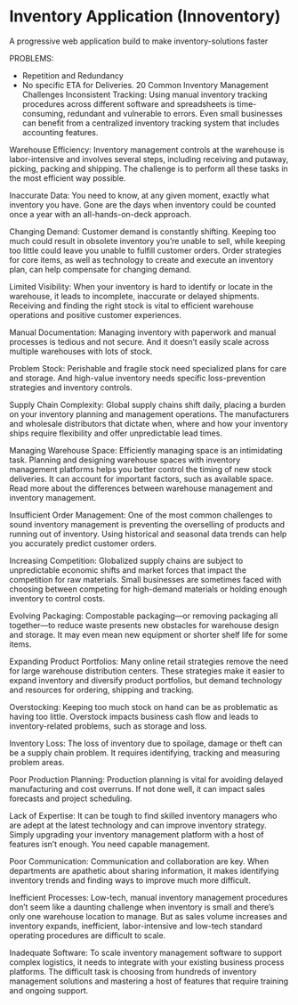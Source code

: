# Inventory Application (Innoventory)

A progressive web application build to make inventory-solutions faster  

PROBLEMS: 
- Repetition and Redundancy 
- No specific ETA for Deliveries. 
20 Common Inventory Management Challenges
Inconsistent Tracking:
Using manual inventory tracking procedures across different software and spreadsheets is time-consuming, redundant and vulnerable to errors. Even small businesses can benefit from a centralized inventory tracking system that includes accounting features.

Warehouse Efficiency:
Inventory management controls at the warehouse is labor-intensive and involves several steps, including receiving and putaway, picking, packing and shipping. The challenge is to perform all these tasks in the most efficient way possible.

Inaccurate Data:
You need to know, at any given moment, exactly what inventory you have. Gone are the days when inventory could be counted once a year with an all-hands-on-deck approach.

Changing Demand:
Customer demand is constantly shifting. Keeping too much could result in obsolete inventory you’re unable to sell, while keeping too little could leave you unable to fulfill customer orders. Order strategies for core items, as well as technology to create and execute an inventory plan, can help compensate for changing demand.

Limited Visibility:
When your inventory is hard to identify or locate in the warehouse, it leads to incomplete, inaccurate or delayed shipments. Receiving and finding the right stock is vital to efficient warehouse operations and positive customer experiences.

Manual Documentation:
Managing inventory with paperwork and manual processes is tedious and not secure. And it doesn’t easily scale across multiple warehouses with lots of stock.

Problem Stock:
Perishable and fragile stock need specialized plans for care and storage. And high-value inventory needs specific loss-prevention strategies and inventory controls.

Supply Chain Complexity:
Global supply chains shift daily, placing a burden on your inventory planning and management operations. The manufacturers and wholesale distributors that dictate when, where and how your inventory ships require flexibility and offer unpredictable lead times.

Managing Warehouse Space:
Efficiently managing space is an intimidating task. Planning and designing warehouse spaces with inventory management platforms helps you better control the timing of new stock deliveries. It can account for important factors, such as available space. Read more about the differences between warehouse management and inventory management.

Insufficient Order Management:
One of the most common challenges to sound inventory management is preventing the overselling of products and running out of inventory. Using historical and seasonal data trends can help you accurately predict customer orders.

Increasing Competition:
Globalized supply chains are subject to unpredictable economic shifts and market forces that impact the competition for raw materials. Small businesses are sometimes faced with choosing between competing for high-demand materials or holding enough inventory to control costs.

Evolving Packaging:
Compostable packaging—or removing packaging all together—to reduce waste presents new obstacles for warehouse design and storage. It may even mean new equipment or shorter shelf life for some items.

Expanding Product Portfolios:
Many online retail strategies remove the need for large warehouse distribution centers. These strategies make it easier to expand inventory and diversify product portfolios, but demand technology and resources for ordering, shipping and tracking.

Overstocking:
Keeping too much stock on hand can be as problematic as having too little. Overstock impacts business cash flow and leads to inventory-related problems, such as storage and loss.

Inventory Loss:
The loss of inventory due to spoilage, damage or theft can be a supply chain problem. It requires identifying, tracking and measuring problem areas.

Poor Production Planning:
Production planning is vital for avoiding delayed manufacturing and cost overruns. If not done well, it can impact sales forecasts and project scheduling.

Lack of Expertise:
It can be tough to find skilled inventory managers who are adept at the latest technology and can improve inventory strategy. Simply upgrading your inventory management platform with a host of features isn’t enough. You need capable management.

Poor Communication:
Communication and collaboration are key. When departments are apathetic about sharing information, it makes identifying inventory trends and finding ways to improve much more difficult.

Inefficient Processes:
Low-tech, manual inventory management procedures don’t seem like a daunting challenge when inventory is small and there’s only one warehouse location to manage. But as sales volume increases and inventory expands, inefficient, labor-intensive and low-tech standard operating procedures are difficult to scale.

Inadequate Software:
To scale inventory management software to support complex logistics, it needs to integrate with your existing business process platforms. The difficult task is choosing from hundreds of inventory management solutions and mastering a host of features that require training and ongoing support.
